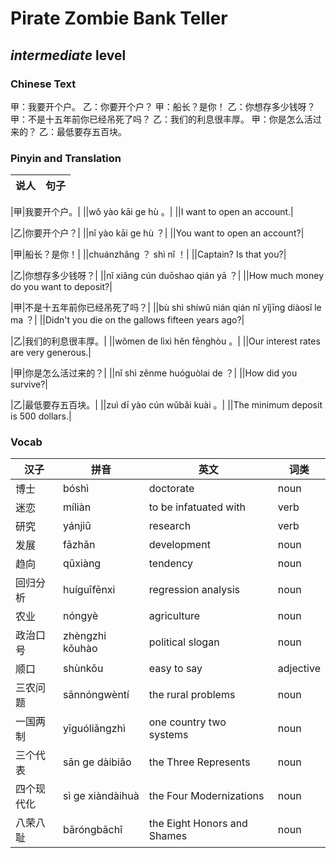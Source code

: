 # Pirate Zombie Bank Teller
## *intermediate* level

### Chinese Text
甲：我要开个户。
乙：你要开个户？
甲：船长？是你！
乙：你想存多少钱呀？
甲：不是十五年前你已经吊死了吗？
乙：我们的利息很丰厚。
甲：你是怎么活过来的？
乙：最低要存五百块。

### Pinyin and Translation
|说人|句子|
|----|----|

|甲|我要开个户。|
||wǒ yào kāi ge hù 。|
||I want to open an account.|

|乙|你要开个户？|
||nǐ yào kāi ge hù ？|
||You want to open an account?|

|甲|船长？是你！|
||chuánzhǎng ？ shì nǐ ！|
||Captain? Is that you?|

|乙|你想存多少钱呀？|
||nǐ xiǎng cún duōshao qián yā ？|
||How much money do you want to deposit?|

|甲|不是十五年前你已经吊死了吗？|
||bù shì shíwǔ nián qián nǐ yǐjīng diàosǐ le ma ？|
||Didn't you die on the gallows fifteen years ago?|

|乙|我们的利息很丰厚。|
||wǒmen de lìxi hěn fēnghòu 。|
||Our interest rates are very generous.|

|甲|你是怎么活过来的？|
||nǐ shì zěnme huóguòlai de ？|
||How did you survive?|

|乙|最低要存五百块。|
||zuì dī yào cún wǔbǎi kuài 。|
||The minimum deposit is 500 dollars.|
### Vocab
|汉子|拼音|英文|词类|
|----|----|----|----|
|博士|bóshì|doctorate|noun|
|迷恋|míliàn|to be infatuated with|verb|
|研究|yánjiū|research|verb|
|发展|fāzhǎn|development|noun|
|趋向|qūxiàng|tendency|noun|
|回归分析|huíguīfēnxi|regression analysis|noun|
|农业|nóngyè|agriculture|noun|
|政治口号|zhèngzhi kǒuhào|political slogan|noun|
|顺口|shùnkǒu|easy to say|adjective|
|三农问题|sānnóngwèntí|the rural problems|noun|
|一国两制|yīguóliǎngzhì|one country two systems|noun|
|三个代表|sān ge dàibiǎo|the Three Represents|noun|
|四个现代化|sì ge xiàndàihuà|the Four Modernizations|noun|
|八荣八耻|bāróngbāchǐ|the Eight Honors and Shames|noun|